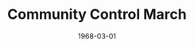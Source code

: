--- 
title: Community Control March
layout: "tc-single"
draft: false
hasContentInGallery: true
date: 1968-03-01
--- 